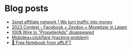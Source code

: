 # Blog posts
<!-- BLOG-POST-LIST:START -->
- [3snet affiliate network | We turn traffic into money](https://afflift.com/f/threads/3snet-affiliate-network-we-turn-traffic-into-money.1333/)
- [2023 Contest - Facebook + Zeydoo + Monetizer in Latam](https://afflift.com/f/threads/2023-contest-facebook-zeydoo-monetizer-in-latam.10256/)
- [100$ Wire to &quot;PropellerAds&quot; disappeared](https://afflift.com/f/threads/100-wire-to-propellerads-disappeared.10244/)
- [Mobidea+clickflare &lpar;tracking problem&rpar;](https://afflift.com/f/threads/mobidea-clickflare-tracking-problem.10252/)
- [📝 Free Notebook from affLIFT](https://afflift.com/f/threads/%F0%9F%93%9D-free-notebook-from-afflift.10054/)
<!-- BLOG-POST-LIST:END -->
